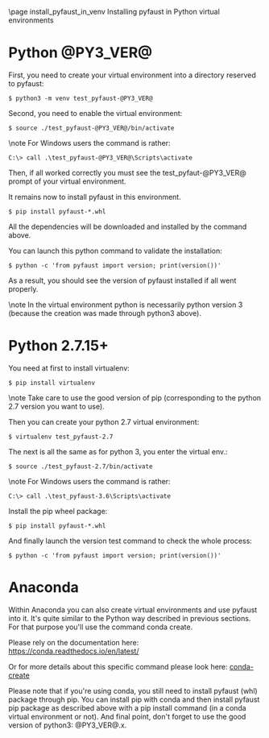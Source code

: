 \page install_pyfaust_in_venv Installing pyfaust in Python virtual environments

Python @PY3_VER@
================

First, you need to create your virtual environment into a directory reserved to pyfaust:

	$ python3 -m venv test_pyfaust-@PY3_VER@

Second, you need to enable the virtual environment:

	$ source ./test_pyfaust-@PY3_VER@/bin/activate

\note For Windows users the command is rather:

	C:\> call .\test_pyfaust-@PY3_VER@\Scripts\activate

Then, if all worked correctly you must see the test_pyfaut-@PY3_VER@ prompt of your virtual environment.

It remains now to install pyfaust in this environment.

	$ pip install pyfaust-*.whl

All the dependencies will be downloaded and installed by the command above.

You can launch this python command to validate the installation:

	$ python -c 'from pyfaust import version; print(version())'

As a result, you should see the version of pyfaust installed if all went properly.

\note In the virtual environment python is necessarily python version 3 (because the creation was made through python3 above).

Python 2.7.15+
=============

You need at first to install virtualenv:

	$ pip install virtualenv

\note Take care to use the good version of pip (corresponding to the python 2.7 version you want to use).

Then you can create your python 2.7 virtual environment:

	$ virtualenv test_pyfaust-2.7

The next is all the same as for python 3, you enter the virtual env.:

	$ source ./test_pyfaust-2.7/bin/activate

\note For Windows users the command is rather:

	C:\> call .\test_pyfaust-3.6\Scripts\activate

Install the pip wheel package:

	$ pip install pyfaust-*.whl

And finally launch the version test command to check the whole process:

	$ python -c 'from pyfaust import version; print(version())'


Anaconda
========

Within Anaconda you can also create virtual environments and use pyfaust into it. It's quite similar to the Python way described in previous sections. For that purpose you'll use the command conda create.

Please rely on the documentation here: https://conda.readthedocs.io/en/latest/

Or for more details about this specific command please look here: [conda-create](https://conda.io/projects/conda/en/latest/commands/create.html)

Please note that if you're using conda, you still need to install pyfaust (whl) package through pip. You can install pip with conda and then install pyfaust pip package as described above with a pip install command (in a conda virtual environment or not). And final point, don't forget to use the good version of python3: @PY3_VER@.x.
